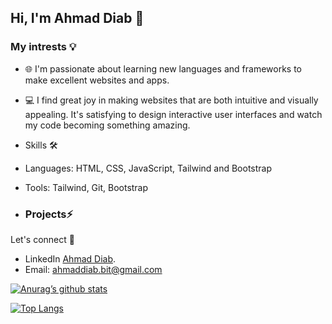 ## Hi, I'm Ahmad Diab 👋


### My intrests 💡
- 🌐 I'm passionate about learning new languages and frameworks to make excellent websites and apps.
- 💻 I find great joy in making websites that are both intuitive and visually appealing. It's satisfying to design interactive user interfaces and watch my code becoming something amazing.
- Skills 🛠

- Languages: HTML, CSS, JavaScript, Tailwind and Bootstrap
- Tools: Tailwind, Git, Bootstrap

- ### Projects⚡



Let's connect 💬
- LinkedIn <a href=“[LinkedIn](https://www.linkedin.com/in/ahmad-diab-9854b5296/)”>Ahmad Diab</a>.
- Email: ahmaddiab.bit@gmail.com

[![Anurag’s github stats](https://github-readme-stats.vercel.app/api?username=A-Diab1)](https://github.com/A-Diab1)

[![Top Langs](https://github-readme-stats.vercel.app/api/top-langs/?username=A-Diab1&layout=compact)](https://github.com/A-Diab1)
